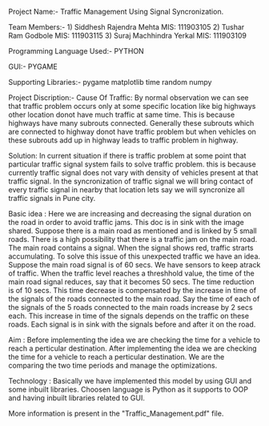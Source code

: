 
Project Name:- Traffic Management Using Signal Syncronization.

Team Members:-
	1) Siddhesh Rajendra Mehta 	MIS: 111903105
	2) Tushar Ram Godbole		MIS: 111903115
	3) Suraj Machhindra Yerkal	MIS: 111903109

Programming Language Used:- PYTHON

GUI:- PYGAME

Supporting Libraries:-
	pygame
	matplotlib
	time
	random
	numpy




Project Discription:-
Cause Of Traffic:
	By normal observation we can see that traffic problem occurs only at some
specific location like big highways other location donot have much traffic at
same time. This is because highways have many subrouts connected. Generally
these subrouts which are connected to highway donot have traffic problem but
when vehicles on these subrouts add up in highway leads to traffic problem in
highway.

Solution:
	In current situation if there is traffic problem at some point that particular
traffic signal system fails to solve traffic problem. this is because currently
traffic signal does not vary with density of vehicles present at that traffic
signal.
In the syncronization of traffic signal we will bring contact of every traffic
signal in nearby that location lets say we will syncronize all traffic signals
in Pune city.


Basic idea :
Here we are increasing and decreasing the signal duration on the road in order
to avoid traffic jams. This doc is in sink with the image shared. Suppose there
is a main road as mentioned and is linked by 5 small roads.
There is a high possibility that there is a traffic jam on the main road. The
main road contains a signal. When the signal shows red, traffic strarts
accumulating. To solve this issue of this unexpected traffic we have an idea.
Suppose the main road signal is of 60 secs. We have sensors to keep atrack of
traffic. When the traffic level reaches a threshhold value, the time of the main
road signal reduces, say that it becomes 50 secs. The time reduction is of 10
secs. This time decrease is compensated by the increase in time of the signals
of the roads connected to the main road. Say the time of each of the signals of
the 5 roads connected to the main roads increase by 2 secs each. This increase
in time of the signals depends on the traffic on these roads. Each signal is in
sink with the signals before and after it on the road.

Aim :
	Before implementing the idea we are checking the time for a vehicle to reach a
perticular destination.
	After implementing the idea we are checking the time for a vehicle to reach a
perticular destination.
	We are the comparing the two time periods and manage the optimizations.
	
	
Technology :
	Basically we have implemented this model by using GUI and some inbuilt
libraries.
	Choosen language is Python as it supports to OOP and having inbuilt
libraries related to GUI.


More information is present in the "Traffic_Management.pdf" file.

